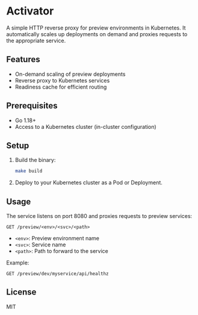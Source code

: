 # Activator

A simple HTTP reverse proxy for preview environments in Kubernetes. It automatically scales up deployments on demand and proxies requests to the appropriate service.

## Features
- On-demand scaling of preview deployments
- Reverse proxy to Kubernetes services
- Readiness cache for efficient routing

## Prerequisites
- Go 1.18+
- Access to a Kubernetes cluster (in-cluster configuration)

## Setup
1. Build the binary:
   ```sh
   make build
   ```
2. Deploy to your Kubernetes cluster as a Pod or Deployment.

## Usage
The service listens on port 8080 and proxies requests to preview services:

```
GET /preview/<env>/<svc>/<path>
```

- `<env>`: Preview environment name
- `<svc>`: Service name
- `<path>`: Path to forward to the service

Example:
```
GET /preview/dev/myservice/api/healthz
```

## License
MIT 